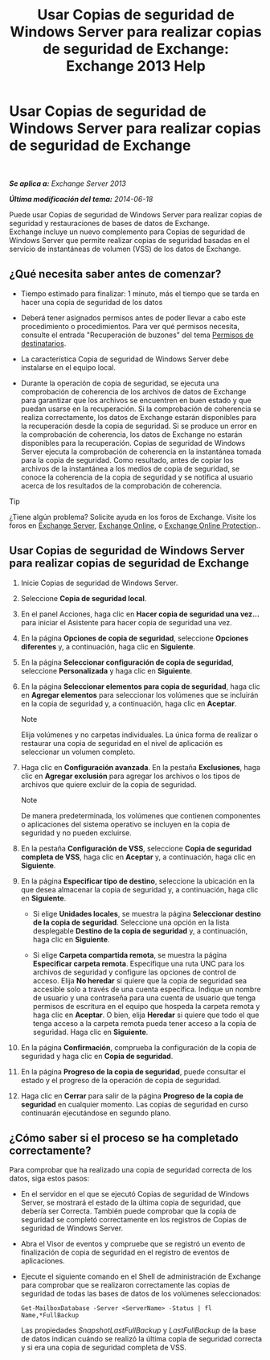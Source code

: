 ﻿---
title: 'Usar Copias de seguridad de Windows Server para realizar copias de seguridad de Exchange: Exchange 2013 Help'
TOCTitle: Usar Copias de seguridad de Windows Server para realizar copias de seguridad de Exchange
ms:assetid: 188a8291-0a41-4ca2-b6d2-94242e2b1ffc
ms:mtpsurl: https://technet.microsoft.com/es-es/library/Dd876854(v=EXCHG.150)
ms:contentKeyID: 48267841
ms.date: 05/22/2018
mtps_version: v=EXCHG.150
ms.translationtype: MT
---

# Usar Copias de seguridad de Windows Server para realizar copias de seguridad de Exchange

 

_**Se aplica a:** Exchange Server 2013_

_**Última modificación del tema:** 2014-06-18_

Puede usar Copias de seguridad de Windows Server para realizar copias de seguridad y restauraciones de bases de datos de Exchange. Exchange incluye un nuevo complemento para Copias de seguridad de Windows Server que permite realizar copias de seguridad basadas en el servicio de instantáneas de volumen (VSS) de los datos de Exchange.

## ¿Qué necesita saber antes de comenzar?

  - Tiempo estimado para finalizar: 1 minuto, más el tiempo que se tarda en hacer una copia de seguridad de los datos

  - Deberá tener asignados permisos antes de poder llevar a cabo este procedimiento o procedimientos. Para ver qué permisos necesita, consulte el entrada "Recuperación de buzones" del tema [Permisos de destinatarios](recipients-permissions-exchange-2013-help.md).

  - La característica Copia de seguridad de Windows Server debe instalarse en el equipo local.

  - Durante la operación de copia de seguridad, se ejecuta una comprobación de coherencia de los archivos de datos de Exchange para garantizar que los archivos se encuentren en buen estado y que puedan usarse en la recuperación. Si la comprobación de coherencia se realiza correctamente, los datos de Exchange estarán disponibles para la recuperación desde la copia de seguridad. Si se produce un error en la comprobación de coherencia, los datos de Exchange no estarán disponibles para la recuperación. Copias de seguridad de Windows Server ejecuta la comprobación de coherencia en la instantánea tomada para la copia de seguridad. Como resultado, antes de copiar los archivos de la instantánea a los medios de copia de seguridad, se conoce la coherencia de la copia de seguridad y se notifica al usuario acerca de los resultados de la comprobación de coherencia.


> [!TIP]
> ¿Tiene algún problema? Solicite ayuda en los foros de Exchange. Visite los foros en <A href="https://go.microsoft.com/fwlink/p/?linkid=60612">Exchange Server</A>, <A href="https://go.microsoft.com/fwlink/p/?linkid=267542">Exchange Online</A>, o <A href="https://go.microsoft.com/fwlink/p/?linkid=285351">Exchange Online Protection</A>..



## Usar Copias de seguridad de Windows Server para realizar copias de seguridad de Exchange

1.  Inicie Copias de seguridad de Windows Server.

2.  Seleccione **Copia de seguridad local**.

3.  En el panel Acciones, haga clic en **Hacer copia de seguridad una vez...** para iniciar el Asistente para hacer copia de seguridad una vez.

4.  En la página **Opciones de copia de seguridad**, seleccione **Opciones diferentes** y, a continuación, haga clic en **Siguiente**.

5.  En la página **Seleccionar configuración de copia de seguridad**, seleccione **Personalizada** y haga clic en **Siguiente**.

6.  En la página **Seleccionar elementos para copia de seguridad**, haga clic en **Agregar elementos** para seleccionar los volúmenes que se incluirán en la copia de seguridad y, a continuación, haga clic en **Aceptar**.
    

    > [!NOTE]
    > Elija volúmenes y no carpetas individuales. La única forma de realizar o restaurar una copia de seguridad en el nivel de aplicación es seleccionar un volumen completo.



7.  Haga clic en **Configuración avanzada**. En la pestaña **Exclusiones**, haga clic en **Agregar exclusión** para agregar los archivos o los tipos de archivos que quiere excluir de la copia de seguridad.
    

    > [!NOTE]
    > De manera predeterminada, los volúmenes que contienen componentes o aplicaciones del sistema operativo se incluyen en la copia de seguridad y no pueden excluirse.



8.  En la pestaña **Configuración de VSS**, seleccione **Copia de seguridad completa de VSS**, haga clic en **Aceptar** y, a continuación, haga clic en **Siguiente**.

9.  En la página **Especificar tipo de destino**, seleccione la ubicación en la que desea almacenar la copia de seguridad y, a continuación, haga clic en **Siguiente**.
    
      - Si elige **Unidades locales**, se muestra la página **Seleccionar destino de la copia de seguridad**. Seleccione una opción en la lista desplegable **Destino de la copia de seguridad** y, a continuación, haga clic en **Siguiente**.
    
      - Si elige **Carpeta compartida remota**, se muestra la página **Especificar carpeta remota**. Especifique una ruta UNC para los archivos de seguridad y configure las opciones de control de acceso. Elija **No heredar** si quiere que la copia de seguridad sea accesible solo a través de una cuenta específica. Indique un nombre de usuario y una contraseña para una cuenta de usuario que tenga permisos de escritura en el equipo que hospeda la carpeta remota y haga clic en **Aceptar**. O bien, elija **Heredar** si quiere que todo el que tenga acceso a la carpeta remota pueda tener acceso a la copia de seguridad. Haga clic en **Siguiente**.

10. En la página **Confirmación**, comprueba la configuración de la copia de seguridad y haga clic en **Copia de seguridad**.

11. En la página **Progreso de la copia de seguridad**, puede consultar el estado y el progreso de la operación de copia de seguridad.

12. Haga clic en **Cerrar** para salir de la página **Progreso de la copia de seguridad** en cualquier momento. Las copias de seguridad en curso continuarán ejecutándose en segundo plano.

## ¿Cómo saber si el proceso se ha completado correctamente?

Para comprobar que ha realizado una copia de seguridad correcta de los datos, siga estos pasos:

  - En el servidor en el que se ejecutó Copias de seguridad de Windows Server, se mostrará el estado de la última copia de seguridad, que debería ser Correcta. También puede comprobar que la copia de seguridad se completó correctamente en los registros de Copias de seguridad de Windows Server.

  - Abra el Visor de eventos y compruebe que se registró un evento de finalización de copia de seguridad en el registro de eventos de aplicaciones.

  - Ejecute el siguiente comando en el Shell de administración de Exchange para comprobar que se realizaron correctamente las copias de seguridad de todas las bases de datos de los volúmenes seleccionados:
    
        Get-MailboxDatabase -Server <ServerName> -Status | fl Name,*FullBackup
    
    Las propiedades *SnapshotLastFullBackup* y *LastFullBackup* de la base de datos indican cuándo se realizó la última copia de seguridad correcta y si era una copia de seguridad completa de VSS.

